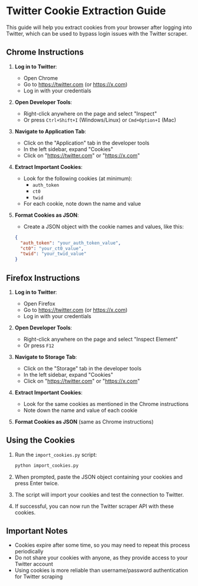 # Twitter Cookie Extraction Guide

This guide will help you extract cookies from your browser after logging into Twitter, which can be used to bypass login issues with the Twitter scraper.

## Chrome Instructions

1. **Log in to Twitter**:
   - Open Chrome
   - Go to https://twitter.com (or https://x.com)
   - Log in with your credentials

2. **Open Developer Tools**:
   - Right-click anywhere on the page and select "Inspect"
   - Or press `Ctrl+Shift+I` (Windows/Linux) or `Cmd+Option+I` (Mac)

3. **Navigate to Application Tab**:
   - Click on the "Application" tab in the developer tools
   - In the left sidebar, expand "Cookies"
   - Click on "https://twitter.com" or "https://x.com"

4. **Extract Important Cookies**:
   - Look for the following cookies (at minimum):
     - `auth_token`
     - `ct0`
     - `twid`
   - For each cookie, note down the name and value

5. **Format Cookies as JSON**:
   - Create a JSON object with the cookie names and values, like this:
   ```json
   {
     "auth_token": "your_auth_token_value",
     "ct0": "your_ct0_value",
     "twid": "your_twid_value"
   }
   ```

## Firefox Instructions

1. **Log in to Twitter**:
   - Open Firefox
   - Go to https://twitter.com (or https://x.com)
   - Log in with your credentials

2. **Open Developer Tools**:
   - Right-click anywhere on the page and select "Inspect Element"
   - Or press `F12`

3. **Navigate to Storage Tab**:
   - Click on the "Storage" tab in the developer tools
   - In the left sidebar, expand "Cookies"
   - Click on "https://twitter.com" or "https://x.com"

4. **Extract Important Cookies**:
   - Look for the same cookies as mentioned in the Chrome instructions
   - Note down the name and value of each cookie

5. **Format Cookies as JSON** (same as Chrome instructions)

## Using the Cookies

1. Run the `import_cookies.py` script:
   ```bash
   python import_cookies.py
   ```

2. When prompted, paste the JSON object containing your cookies and press Enter twice.

3. The script will import your cookies and test the connection to Twitter.

4. If successful, you can now run the Twitter scraper API with these cookies.

## Important Notes

- Cookies expire after some time, so you may need to repeat this process periodically
- Do not share your cookies with anyone, as they provide access to your Twitter account
- Using cookies is more reliable than username/password authentication for Twitter scraping

